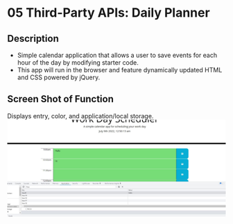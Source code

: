 # 05 Third-Party APIs: Daily Planner

## Description
* Simple calendar application that allows a user to save events for each hour of the day by modifying starter code. 
* This app will run in the browser and feature dynamically updated HTML and CSS powered by jQuery.

## Screen Shot of Function

Displays entry, color, and application/local storage.
![screenShot](/Assets/Capture.JPG)



